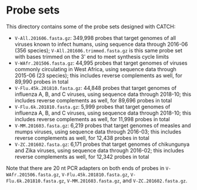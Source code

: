 Probe sets
==========

This directory contains some of the probe sets designed with CATCH:
* `V-All.201606.fasta.gz`: 349,998 probes that target genomes of all viruses known to infect humans, using sequence data through 2016-06 (356 species); `V-All.201606.trimmed.fasta.gz` is this same probe set with bases trimmed on the 3' end to meet synthesis cycle limits
* `V-WAfr.201506.fasta.gz`: 44,995 probes that target genomes of viruses commonly circulating in West Africa, using sequence data through 2015-06 (23 species); this includes reverse complements as well, for 89,990 probes in total
* `V-Flu.45k.201810.fasta.gz`: 44,848 probes that target genomes of influenza A, B, and C viruses, using sequence data through 2018-10; this includes reverse complements as well, for 89,696 probes in total
* `V-Flu.6k.201810.fasta.gz`: 5,999 probes that target genomes of influenza A, B, and C viruses, using sequence data through 2018-10; this includes reverse complements as well, for 11,998 probes in total
* `V-MM.201603.fasta.gz`: 6,219 probes that target genomes of measles and mumps viruses, using sequence data through 2016-03; this includes reverse complements as well, for 12,438 probes in total
* `V-ZC.201602.fasta.gz`: 6,171 probes that target genomes of chikungunya and Zika viruses, using sequence data through 2016-02; this includes reverse complements as well, for 12,342 probes in total

Note that there are 20 nt PCR adapters on both ends of probes in `V-WAfr.201506.fasta.gz`, `V-Flu.45k.201810.fasta.gz`, `V-Flu.6k.201810.fasta.gz`, `V-MM.201603.fasta.gz`, and `V-ZC.201602.fasta.gz`.
